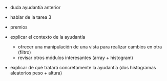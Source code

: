 

- duda ayudantía anterior
- hablar de la tarea 3
- premios

- explicar el contexto de la ayudantía
    - ofrecer una manipulación de una vista para realizar cambios en otra (filtro)
    - revisar otros módulos interesantes (array + histogram)

- explicar de qué tratará concretamente la ayudantía (dos histogramas aleatorios peso + altura)
